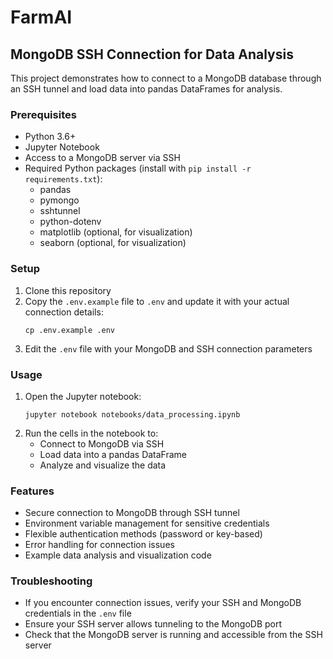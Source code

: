 # FarmAI

## MongoDB SSH Connection for Data Analysis

This project demonstrates how to connect to a MongoDB database through an SSH tunnel and load data into pandas DataFrames for analysis.

### Prerequisites

- Python 3.6+
- Jupyter Notebook
- Access to a MongoDB server via SSH
- Required Python packages (install with `pip install -r requirements.txt`):
  - pandas
  - pymongo
  - sshtunnel
  - python-dotenv
  - matplotlib (optional, for visualization)
  - seaborn (optional, for visualization)

### Setup

1. Clone this repository
2. Copy the `.env.example` file to `.env` and update it with your actual connection details:
   ```
   cp .env.example .env
   ```
3. Edit the `.env` file with your MongoDB and SSH connection parameters

### Usage

1. Open the Jupyter notebook:
   ```
   jupyter notebook notebooks/data_processing.ipynb
   ```
2. Run the cells in the notebook to:
   - Connect to MongoDB via SSH
   - Load data into a pandas DataFrame
   - Analyze and visualize the data

### Features

- Secure connection to MongoDB through SSH tunnel
- Environment variable management for sensitive credentials
- Flexible authentication methods (password or key-based)
- Error handling for connection issues
- Example data analysis and visualization code

### Troubleshooting

- If you encounter connection issues, verify your SSH and MongoDB credentials in the `.env` file
- Ensure your SSH server allows tunneling to the MongoDB port
- Check that the MongoDB server is running and accessible from the SSH server
